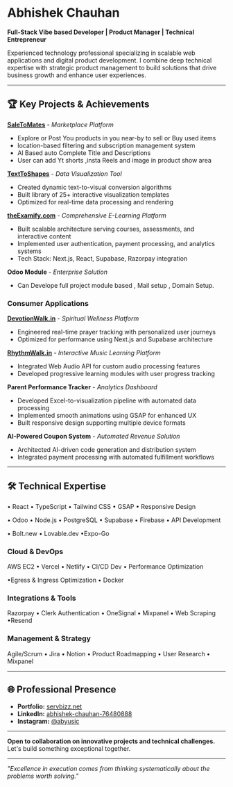 # Abhishek Chauhan

**Full-Stack Vibe based Developer | Product Manager | Technical Entrepreneur**

Experienced technology professional specializing in scalable web applications and digital product development. I combine deep technical expertise with strategic product management to build solutions that drive business growth and enhance user experiences.

---

## 🏆 Key Projects & Achievements

**[SaleToMates](https://saletomates.store)** - *Marketplace Platform*
- Explore or Post You products in you near-by to sell or Buy used items
- location-based filtering and subscription management system
- Al Based auto Complete Title and Descriptions
- User can add Yt shorts ,insta Reels and image in product show area

**[TextToShapes](https://dashboard.texttoshape.com)** - *Data Visualization Tool*
- Created dynamic text-to-visual conversion algorithms
- Built library of 25+ interactive visualization templates
- Optimized for real-time data processing and rendering

**[theExamify.com](https://theexamify.com)** - *Comprehensive E-Learning Platform*
- Built scalable architecture serving courses, assessments, and interactive content
- Implemented user authentication, payment processing, and analytics systems
- Tech Stack: Next.js, React, Supabase, Razorpay integration

**Odoo Module** - *Enterprise Solution*
- Can Develope full project module based , Mail setup , Domain Setup.
  
### Consumer Applications
**[DevotionWalk.in](https://devotionwalk.in)** - *Spiritual Wellness Platform*
- Engineered real-time prayer tracking with personalized user journeys
- Optimized for performance using Next.js and Supabase architecture

**[RhythmWalk.in](https://rhythmwalk.in)** - *Interactive Music Learning Platform*
- Integrated Web Audio API for custom audio processing features
- Developed progressive learning modules with user progress tracking

**Parent Performance Tracker** - *Analytics Dashboard*
- Developed Excel-to-visualization pipeline with automated data processing
- Implemented smooth animations using GSAP for enhanced UX
- Built responsive design supporting multiple device formats

**AI-Powered Coupon System** - *Automated Revenue Solution*
- Architected AI-driven code generation and distribution system
- Integrated payment processing with automated fulfillment workflows

---

## 🛠️ Technical Expertise

• React • TypeScript • Tailwind CSS • GSAP • Responsive Design

• Odoo • Node.js • PostgreSQL • Supabase • Firebase • API Development 

• Bolt.new • Lovable.dev •Expo-Go

### **Cloud & DevOps**
AWS EC2 • Vercel • Netlify • CI/CD Dev • Performance Optimization

•Egress & Ingress Optimization • Docker

### **Integrations & Tools**
Razorpay • Clerk Authentication • OneSignal • Mixpanel • Web Scraping •Resend

### **Management & Strategy**
Agile/Scrum • Jira • Notion • Product Roadmapping • User Research • Mixpanel


---

## 🌐 Professional Presence

- **Portfolio:** [servbizz.net](https://servbizz.net)
- **LinkedIn:** [abhishek-chauhan-76480888](https://www.linkedin.com/in/abhishek-chauhan-76480888/)
- **Instagram:** [@abyusic](https://www.instagram.com/abyusic/)

---

**Open to collaboration on innovative projects and technical challenges.** Let's build something exceptional together.

---

*"Excellence in execution comes from thinking systematically about the problems worth solving."*
